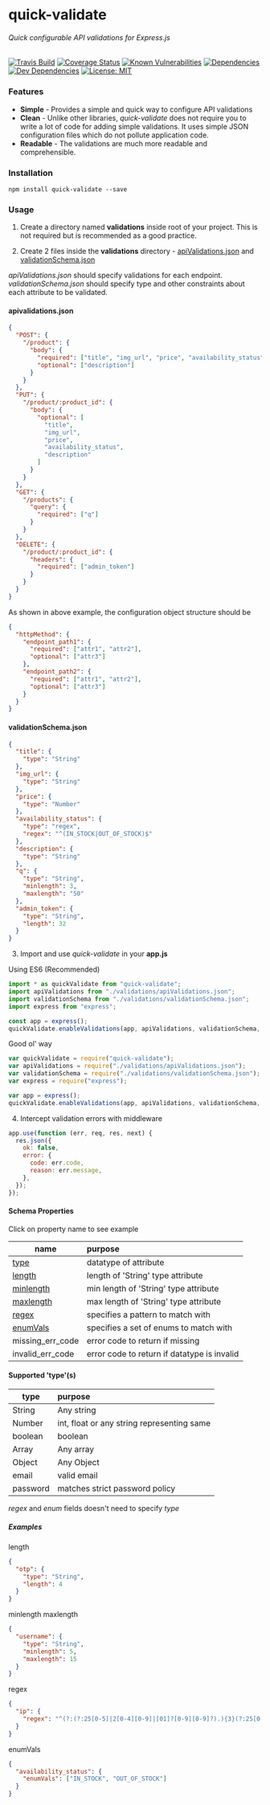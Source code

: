 # quick-validate

###### Quick configurable API validations for Express.js

[![Travis Build](https://api.travis-ci.org/moyukhbera/quick-validate.svg)](https://travis-ci.org/github/moyukhbera/quick-validate) [![Coverage Status](https://coveralls.io/repos/github/moyukhbera/quick-validate/badge.svg?branch=master)](https://coveralls.io/github/moyukhbera/quick-validate?branch=master) [![Known Vulnerabilities](https://snyk.io/test/github/moyukhbera/quick-validate/badge.svg)](https://snyk.io/test/github/moyukhbera/quick-validate) [![Dependencies](https://david-dm.org/moyukhbera/quick-validate/status.svg)](https://david-dm.org/moyukhbera/quick-validate) [![Dev Dependencies](https://david-dm.org/moyukhbera/quick-validate/dev-status.svg)](https://david-dm.org/moyukhbera/quick-validate?type=dev) [![License: MIT](https://img.shields.io/badge/License-MIT-red.svg)](https://opensource.org/licenses/MIT)

### Features

- **Simple** - Provides a simple and quick way to configure API validations
- **Clean** - Unlike other libraries, _quick-validate_ does not require you to write a lot of code for adding simple validations. It uses simple JSON configuration files which do not pollute application code.
- **Readable** - The validations are much more readable and comprehensible.

### Installation

`npm install quick-validate --save`

### Usage

1. Create a directory named **validations** inside root of your project. This is not required but is recommended as a good practice.

2. Create 2 files inside the **validations** directory - [apiValidations.json](#head_apiValidations) and [validationSchema.json](#head_validationSchema)

_apiValidations.json_ should specify validations for each endpoint. _validationSchema.json_ should specify type and other constraints about each attribute to be validated.

#### <a name="head_apiValidations"></a>apivalidations.json

```json
{
  "POST": {
    "/product": {
      "body": {
        "required": ["title", "img_url", "price", "availability_status"],
        "optional": ["description"]
      }
    }
  },
  "PUT": {
    "/product/:product_id": {
      "body": {
        "optional": [
          "title",
          "img_url",
          "price",
          "availability_status",
          "description"
        ]
      }
    }
  },
  "GET": {
    "/products": {
      "query": {
        "required": ["q"]
      }
    }
  },
  "DELETE": {
    "/product/:product_id": {
      "headers": {
        "required": ["admin_token"]
      }
    }
  }
}
```

As shown in above example, the configuration object structure should be

```json
{
  "httpMethod": {
    "endpoint_path1": {
      "required": ["attr1", "attr2"],
      "optional": ["attr3"]
    },
    "endpoint_path2": {
      "required": ["attr1", "attr2"],
      "optional": ["attr3"]
    }
  }
}
```

#### <a name="head_validationSchema"></a>validationSchema.json

```json
{
  "title": {
    "type": "String"
  },
  "img_url": {
    "type": "String"
  },
  "price": {
    "type": "Number"
  },
  "availability_status": {
    "type": "regex",
    "regex": "^(IN_STOCK|OUT_OF_STOCK)$"
  },
  "description": {
    "type": "String"
  },
  "q": {
    "type": "String",
    "minlength": 3,
    "maxlength": "50"
  },
  "admin_token": {
    "type": "String",
    "length": 32
  }
}
```

3. Import and use _quick-validate_ in your **app.js**

Using ES6 (Recommended)

```js
import * as quickValidate from "quick-validate";
import apiValidations from "./validations/apiValidations.json";
import validationSchema from "./validations/validationSchema.json";
import express from "express";

const app = express();
quickValidate.enableValidations(app, apiValidations, validationSchema, true);
```

Good ol' way

```js
var quickValidate = require("quick-validate");
var apiValidations = require("./validations/apiValidations.json");
var validationSchema = require("./validations/validationSchema.json");
var express = require("express");

var app = express();
quickValidate.enableValidations(app, apiValidations, validationSchema, true);
```

4. Intercept validation errors with middleware

```js
app.use(function (err, req, res, next) {
  res.json({
    ok: false,
    error: {
      code: err.code,
      reason: err.message,
    },
  });
});
```

#### Schema Properties

Click on property name to see example

| name                             | purpose                                     |
| -------------------------------- | :------------------------------------------ |
| [type](#head_supported_types)    | datatype of attribute                       |
| [length](#head_length)           | length of 'String' type attribute           |
| [minlength](#head_minmax_length) | min length of 'String' type attribute       |
| [maxlength](#head_minmax_length) | max length of 'String' type attribute       |
| [regex](#head_regex)             | specifies a pattern to match with           |
| [enumVals](#head_enum)           | specifies a set of enums to match with      |
| missing_err_code                 | error code to return if missing             |
| invalid_err_code                 | error code to return if datatype is invalid |

#### <a name="head_supported_types"></a>Supported 'type'(s)

| type     | purpose                                    |
| -------- | :----------------------------------------- |
| String   | Any string                                 |
| Number   | int, float or any string representing same |
| boolean  | boolean                                    |
| Array    | Any array                                  |
| Object   | Any Object                                 |
| email    | valid email                                |
| password | matches strict password policy             |

_regex_ and _enum_ fields doesn't need to specify _type_

##### Examples

<a name="head_length"></a>length

```json
{
  "otp": {
    "type": "String",
    "length": 4
  }
}
```

<a name="head_minmax_length"></a>minlength maxlength

```json
{
  "username": {
    "type": "String",
    "minlength": 5,
    "maxlength": 15
  }
}
```

<a name="head_regex"></a>regex

```json
{
  "ip": {
    "regex": "^(?:(?:25[0-5]|2[0-4][0-9]|[01]?[0-9][0-9]?).){3}(?:25[0-5]|2[0-4][0-9]|[01]?[0-9][0-9]?)$"
  }
}
```

<a name="head_enum"></a>enumVals

```json
{
  "availability_status": {
    "enumVals": ["IN_STOCK", "OUT_OF_STOCK"]
  }
}
```
